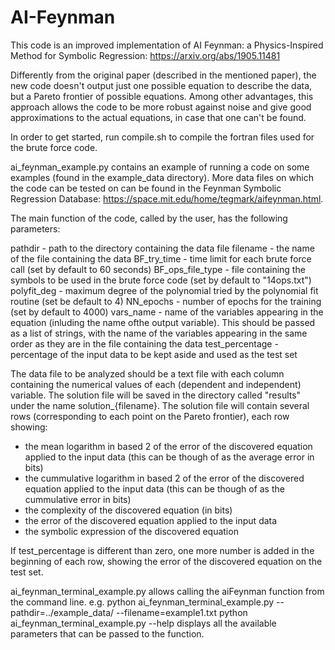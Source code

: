 # AI-Feynman

This code is an improved implementation of AI Feynman: a Physics-Inspired Method for Symbolic Regression: https://arxiv.org/abs/1905.11481

Differently from the original paper (described in the mentioned paper), the new code doesn't output just one possible equation to describe the data, but a Pareto frontier of possible equations. Among other advantages, this approach allows the code to be more robust against noise and give good approximations to the actual equations, in case that one can't be found.

In order to get started, run compile.sh to compile the fortran files used for the brute force code.

ai_feynman_example.py contains an example of running a code on some examples (found in the example_data directory). More data files on which the code can be tested on can be found in the Feynman Symbolic Regression Database: https://space.mit.edu/home/tegmark/aifeynman.html. 

The main function of the code, called by the user, has the following parameters:

pathdir - path to the directory containing the data file
filename - the name of the file containing the data
BF_try_time - time limit for each brute force call (set by default to 60 seconds)
BF_ops_file_type - file containing the symbols to be used in the brute force code (set by default to "14ops.txt")
polyfit_deg - maximum degree of the polynomial tried by the polynomial fit routine (set be default to 4)
NN_epochs - number of epochs for the training (set by default to 4000)
vars_name - name of the variables appearing in the equation (inluding the name ofthe output variable). This should be passed as a list of strings, with the name of the variables appearing in the same order as they are in the file containing the data
test_percentage - percentage of the input data to be kept aside and used as the test set

The data file to be analyzed should be a text file with each column containing the numerical values of each (dependent and independent) variable. The solution file will be saved in the directory called "results" under the name solution_{filename}. The solution file will contain several rows (corresponding to each point on the Pareto frontier), each row showing: 

- the mean logarithm in based 2 of the error of the discovered equation applied to the input data (this can be though of as the average error in bits)
- the cummulative logarithm in based 2 of the error of the discovered equation applied to the input data (this can be though of as the cummulative error in bits)
- the complexity of the discovered equation (in bits)
- the error of the discovered equation applied to the input data
- the symbolic expression of the discovered equation

If test_percentage is different than zero, one more number is added in the beginning of each row, showing the error of the discovered equation on the test set.

ai_feynman_terminal_example.py allows calling the aiFeynman function from the command line. 
e.g. python ai_feynman_terminal_example.py --pathdir=../example_data/ --filename=example1.txt
python ai_feynman_terminal_example.py --help displays all the available parameters that can be passed to the function.
